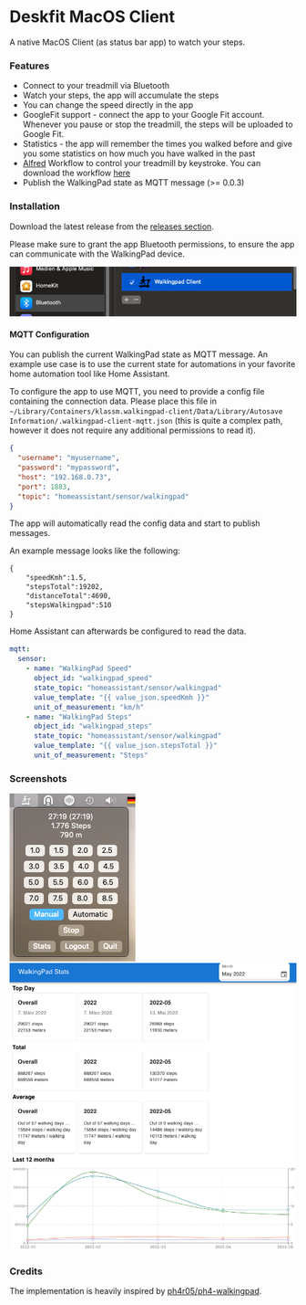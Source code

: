 #  Deskfit MacOS Client

A native MacOS Client (as status bar app) to watch your steps.


### Features

* Connect to your treadmill via Bluetooth
* Watch your steps, the app will accumulate the steps
* You can change the speed directly in the app
* GoogleFit support - connect the app to your Google Fit account. Whenever you pause or stop the treadmill, the steps will be uploaded to Google Fit.
* Statistics - the app will remember the times you walked before and give you some statistics on how much you have walked in the past
* [Alfred](https://www.alfredapp.com/) Workflow to control your treadmill by keystroke. You can download the workflow [here](https://github.com/klassm/walkingpad_alfred/releases)
* Publish the WalkingPad state as MQTT message (>= 0.0.3)

### Installation

Download the latest release from the [releases section](https://github.com/klassm/walkingpad_macos_client/releases).

Please make sure to grant the app Bluetooth permissions, to ensure the app can communicate with the WalkingPad device.

![Bluetooth Permission](docs/bluetooth_connection.png)

#### MQTT Configuration

You can publish the current WalkingPad state as MQTT message. An example use case is to use the current state
for automations in your favorite home automation tool like Home Assistant.

To configure the app to use MQTT, you need to provide a config file containing the connection data. Please
place this file in `~/Library/Containers/klassm.walkingpad-client/Data/Library/Autosave Information/.walkingpad-client-mqtt.json`
(this is quite a complex path, however it does not require any additional permissions to read it).

```json
{
  "username": "myusername",
  "password": "mypassword",
  "host": "192.168.0.73",
  "port": 1883,
  "topic": "homeassistant/sensor/walkingpad"
}
```

The app will automatically read the config data and start to publish messages.

An example message looks like the following:
```
{
    "speedKmh":1.5,
    "stepsTotal":19202,
    "distanceTotal":4690,
    "stepsWalkingpad":510
}
```

Home Assistant can afterwards be configured to read the data.

```yaml
mqtt:
  sensor:
    - name: "WalkingPad Speed"
      object_id: "walkingpad_speed"
      state_topic: "homeassistant/sensor/walkingpad"
      value_template: "{{ value_json.speedKmh }}"
      unit_of_measurement: "km/h"
    - name: "WalkingPad Steps"
      object_id: "walkingpad_steps"
      state_topic: "homeassistant/sensor/walkingpad"
      value_template: "{{ value_json.stepsTotal }}"
      unit_of_measurement: "Steps"
```

### Screenshots

![Tray App](docs/tray_app.png)
![Stats](docs/stats.png)


### Credits

The implementation is heavily inspired by [ph4r05/ph4-walkingpad](https://github.com/ph4r05/ph4-walkingpad).
